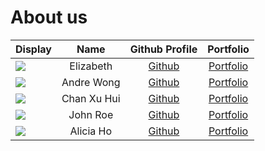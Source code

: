 # About us

Display | Name | Github Profile | Portfolio 
--------|:----:|:--------------:|:---------:
![](https://via.placeholder.com/100.png?text=Photo) | Elizabeth | [Github](https://github.com/) | [Portfolio](docs/team/johndoe.md)
![](https://via.placeholder.com/100.png?text=Photo) | Andre Wong | [Github](https://github.com/) | [Portfolio](docs/team/johndoe.md)
![](https://via.placeholder.com/100.png?text=Photo) | Chan Xu Hui | [Github](https://github.com/durianpancakes) | [Portfolio](docs/team/johndoe.md)
![](https://via.placeholder.com/100.png?text=Photo) | John Roe | [Github](https://github.com/) | [Portfolio](docs/team/johndoe.md)
![](https://via.placeholder.com/100.png?text=Photo) | Alicia Ho | [Github](https://github.com/) | [Portfolio](docs/team/johndoe.md)
